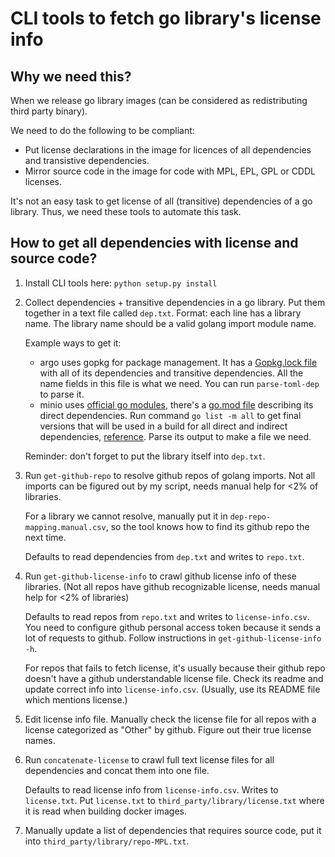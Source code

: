 # CLI tools to fetch go library's license info

## Why we need this?

When we release go library images (can be considered as redistributing third
party binary).

We need to do the following to be compliant:
* Put license declarations in the image for licences of all dependencies and transistive dependencies.
* Mirror source code in the image for code with MPL, EPL, GPL or CDDL licenses.

It's not an easy task to get license of all (transitive) dependencies of a go
library. Thus, we need these tools to automate this task.

## How to get all dependencies with license and source code?

1. Install CLI tools here: `python setup.py install`
1. Collect dependencies + transitive dependencies in a go library. Put them together in a text file called `dep.txt`. Format: each line has a library name. The library name should be a valid golang import module name.

    Example ways to get it:
    * argo uses gopkg for package management. It has a [Gopkg.lock file](https://github.com/argoproj/argo/blob/master/Gopkg.lock)
    with all of its dependencies and transitive dependencies. All the name fields in this file is what we need. You can run `parse-toml-dep` to parse it.
    * minio uses [official go modules](https://blog.golang.org/using-go-modules), there's a [go.mod file](https://github.com/minio/minio/blob/master/go.mod) describing its direct dependencies. Run command `go list -m all` to get final versions that will be used in a build for all direct and indirect dependencies, [reference](https://github.com/golang/go/wiki/Modules#daily-workflow). Parse its output to make a file we need.

    Reminder: don't forget to put the library itself into `dep.txt`.
1. Run `get-github-repo` to resolve github repos of golang imports. Not all
imports can be figured out by my script, needs manual help for <2% of libraries.

    For a library we cannot resolve, manually put it in `dep-repo-mapping.manual.csv`, so the tool knows how to find its github repo the next time.

    Defaults to read dependencies from `dep.txt` and writes to `repo.txt`.
1. Run `get-github-license-info` to crawl github license info of these libraries. (Not all repos have github recognizable license, needs manual help for <2% of libraries)

    Defaults to read repos from `repo.txt` and writes to `license-info.csv`. You
    need to configure github personal access token because it sends a lot of
    requests to github. Follow instructions in `get-github-license-info -h`.

    For repos that fails to fetch license, it's usually because their github repo
    doesn't have a github understandable license file. Check its readme and
    update correct info into `license-info.csv`. (Usually, use its README file which mentions license.)
1. Edit license info file. Manually check the license file for all repos with a license categorized as "Other" by github. Figure out their true license names.
1. Run `concatenate-license` to crawl full text license files for all dependencies and concat them into one file.

    Defaults to read license info from `license-info.csv`. Writes to `license.txt`.
    Put `license.txt` to `third_party/library/license.txt` where it is read when building docker images.
1. Manually update a list of dependencies that requires source code, put it into `third_party/library/repo-MPL.txt`.
